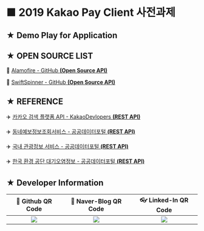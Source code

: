 # ■ 2019 Kakao Pay Client 사전과제

## ★ Demo Play for Application

## ★ OPEN SOURCE LIST

:helicopter: [Alamofire - GitHub **(Open Source API)**](https://github.com/Alamofire/Alamofire)

:helicopter: [SwiftSpinner - GitHub **(Open Source API)**](https://github.com/icanzilb/SwiftSpinner)

## ★ REFERENCE

:airplane: [카카오 검색 플랫폼 API - KakaoDevlopers **(REST API)**](https://developers.kakao.com/features/platform#%EA%B2%80%EC%83%89)

:airplane: [동네예보정보조회서비스 - 공공데이터포털 **(REST API)**](https://www.data.go.kr/dataset/15000099/openapi.do)

:airplane: [국내 관광정보 서비스 - 공공데이터포털 **(REST API)**](https://www.data.go.kr/dataset/15000496/openapi.do?mypageFlag=Y)

:airplane: [한국 환경 공단 대기오염정보 - 공공데이터포털 **(REST API)**](https://www.data.go.kr/dataset/15000581/openapi.do)

## ★ Developer Information

|:rocket: Github QR Code|:pencil: Naver-Blog QR Code|:eyeglasses: Linked-In QR Code|
|:---------------------:|:-------------------------:|:----------------------------:|
|![](https://user-images.githubusercontent.com/20036523/50044128-60406880-00c2-11e9-8d57-ea1cb8e6b2a7.jpg)|![](https://user-images.githubusercontent.com/20036523/50044131-60d8ff00-00c2-11e9-818c-cf5ad97dc76e.jpg)|![](https://user-images.githubusercontent.com/20036523/50044130-60d8ff00-00c2-11e9-991a-107bffa2bf57.jpg)|
